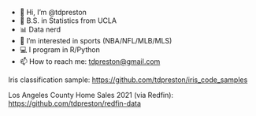 - 👋 Hi, I’m @tdpreston
- 🐻 B.S. in Statistics from UCLA
- 📊 Data nerd
- 👀 I’m interested in sports (NBA/NFL/MLB/MLS)
- 💻 I program in R/Python
- 📫 How to reach me: tdpreston@gmail.com

Iris classification sample: https://github.com/tdpreston/iris_code_samples

Los Angeles County Home Sales 2021 (via Redfin): https://github.com/tdpreston/redfin-data



<!---
tdpreston/tdpreston is a ✨ special ✨ repository because its `README.md` (this file) appears on your GitHub profile.
You can click the Preview link to take a look at your changes.
--->
